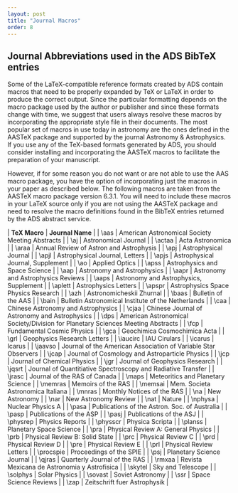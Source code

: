 ```yaml
---
layout: post
title: "Journal Macros"
order: 8
---
```



## Journal Abbreviations used in the ADS BibTeX entries

Some of the LaTeX-compatible reference formats created by ADS contain macros that need to be properly expanded by TeX or LaTeX in order to produce the correct output. Since the particular formatting depends on the macro package used by the author or publisher and since these formats change with time, we suggest that users always resolve these macros by incorporating the appropriate style file in their documents. The most popular set of macros in use today in astronomy are the ones defined in the AASTeX package and supported by the journal Astronomy & Astrophysics. If you use any of the TeX-based formats generated by ADS, you should consider installing and incorporating the AASTeX macros to facilitate the preparation of your manuscript.

However, if for some reason you do not want or are not able to use the AAS macro package, you have the option of incorporating just the macros in your paper as described below. The following macros are taken from the AASTeX macro package version 6.3.1. You will need to include these macros in your LaTeX source only if you are not using the AASTeX package and need to resolve the macro definitions found in the BibTeX entries returned by the ADS abstract service.

| **TeX Macro** | **Journal Name** |
| \aas        |  American Astronomical Society Meeting Abstracts |
| \aj         |  Astronomical Journal |
| \actaa      |  Acta Astronomica |
| \araa       |  Annual Review of Astron and Astrophysis |
| \apj        |  Astrophysical Journal |
| \apjl       |  Astrophysical Journal, Letters |
| \apjs       |  Astrophysical Journal, Supplement |
| \ao         |  Applied Optics |
| \apss       |  Astrophysics and Space Science |
| \aap        |  Astronomy and Astrophysics |
| \aapr       |  Astronomy and Astrophysics Reviews |
| \aaps       |  Astronomy and Astrophysics, Supplement |
| \aplett     |  Astrophysics Letters |
| \apspr      |  Astrophysics Space Physics Research |
| \azh        |  Astronomicheskii Zhurnal |
| \baas       |  Bulletin of the AAS |
| \bain       |  Bulletin Astronomical Institute of the Netherlands |
| \caa        |  Chinese Astronomy and Astrophysics |
| \cjaa       |  Chinese Journal of Astronomy and Astrophysics |
| \dps        |  American Astronomical Society/Division for Planetary Sciences Meeting Abstracts |
| \fcp        |  Fundamental Cosmic Physics |
| \gca        |  Geochimica Cosmochimica Acta |
| \grl        |  Geophysics Research Letters |
| \iaucirc    |  IAU Cirulars |
| \icarus     |  Icarus |
| \jaavso     |  Journal of the American Association of Variable Star Observers |
| \jcap       |  Journal of Cosmology and Astroparticle Physics |
| \jcp        |  Journal of Chemical Physics |
| \jgr        |  Journal of Geophysics Research |
| \jqsrt      |  Journal of Quantitiative Spectroscopy and Radiative Transfer |
| \jrasc      |  Journal of the RAS of Canada |
| \maps       |  Meteoritics and Planetary Science |
| \memras     |  Memoirs of the RAS |
| \memsai     |  Mem. Societa Astronomica Italiana |
| \mnras      |  Monthly Notices of the RAS |
| \na         |  New Astronomy |
| \nar        |  New Astronomy Review |
| \nat        |  Nature |
| \nphysa     |  Nuclear Physics A |
| \pasa       |  Publications of the Astron. Soc. of Australia |
| \pasp       |  Publications of the ASP |
| \pasj       |  Publications of the ASJ |
| \physrep    |  Physics Reports |
| \physscr    |  Physica Scripta |
| \planss     |  Planetary Space Science |
| \pra        |  Physical Review A: General Physics |
| \prb        |  Physical Review B: Solid State |
| \prc        |  Physical Review C |
| \prd        |  Physical Review D |
| \pre        |  Physical Review E |
| \prl        |  Physical Review Letters |
| \procspie   |  Proceedings of the SPIE |
| \psj        |  Planetary Science Journal |
| \qjras      |  Quarterly Journal of the RAS |
| \rmxaa      |  Revista Mexicana de Astronomia y Astrofisica |
| \skytel     |  Sky and Telescope |
| \solphys    |  Solar Physics |
| \sovast     |  Soviet Astronomy |
| \ssr        |  Space Science Reviews |
| \zap        |  Zeitschrift fuer Astrophysik |

